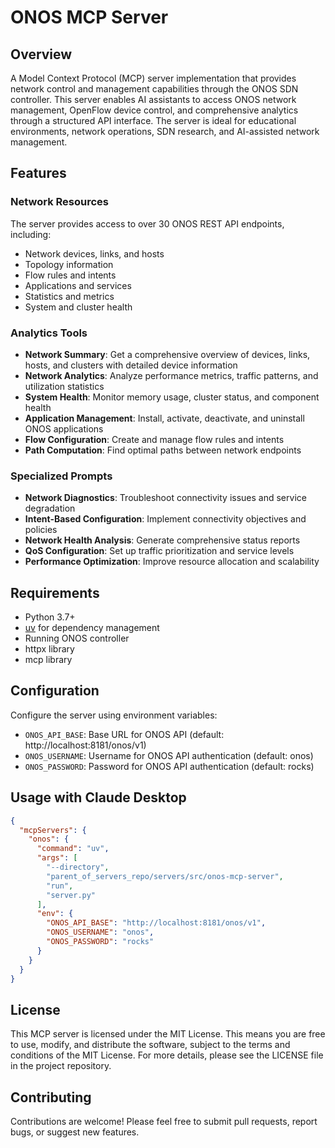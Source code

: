 # ONOS MCP Server

## Overview
A Model Context Protocol (MCP) server implementation that provides network control and management capabilities through the ONOS SDN controller. This server enables AI assistants to access ONOS network management, OpenFlow device control, and comprehensive analytics through a structured API interface. The server is ideal for educational environments, network operations, SDN research, and AI-assisted network management.

## Features

### Network Resources
The server provides access to over 30 ONOS REST API endpoints, including:

- Network devices, links, and hosts
- Topology information
- Flow rules and intents
- Applications and services
- Statistics and metrics
- System and cluster health

### Analytics Tools

- **Network Summary**: Get a comprehensive overview of devices, links, hosts, and clusters with detailed device information
- **Network Analytics**: Analyze performance metrics, traffic patterns, and utilization statistics
- **System Health**: Monitor memory usage, cluster status, and component health
- **Application Management**: Install, activate, deactivate, and uninstall ONOS applications
- **Flow Configuration**: Create and manage flow rules and intents
- **Path Computation**: Find optimal paths between network endpoints

### Specialized Prompts

- **Network Diagnostics**: Troubleshoot connectivity issues and service degradation
- **Intent-Based Configuration**: Implement connectivity objectives and policies
- **Network Health Analysis**: Generate comprehensive status reports
- **QoS Configuration**: Set up traffic prioritization and service levels
- **Performance Optimization**: Improve resource allocation and scalability

## Requirements

- Python 3.7+
- [uv](https://docs.astral.sh/uv/getting-started/installation/#standalone-installer) for dependency management
- Running ONOS controller
- httpx library
- mcp library

## Configuration

Configure the server using environment variables:

- `ONOS_API_BASE`: Base URL for ONOS API (default: http://localhost:8181/onos/v1)
- `ONOS_USERNAME`: Username for ONOS API authentication (default: onos)
- `ONOS_PASSWORD`: Password for ONOS API authentication (default: rocks)

## Usage with Claude Desktop

```json
{
  "mcpServers": {
    "onos": {
      "command": "uv",
      "args": [
        "--directory",
        "parent_of_servers_repo/servers/src/onos-mcp-server",
        "run",
        "server.py"
      ],
      "env": {
        "ONOS_API_BASE": "http://localhost:8181/onos/v1",
        "ONOS_USERNAME": "onos",
        "ONOS_PASSWORD": "rocks"
      }
    }
  }
}
```

## License

This MCP server is licensed under the MIT License. This means you are free to use, modify, and distribute the software, subject to the terms and conditions of the MIT License. For more details, please see the LICENSE file in the project repository.

## Contributing

Contributions are welcome! Please feel free to submit pull requests, report bugs, or suggest new features.
